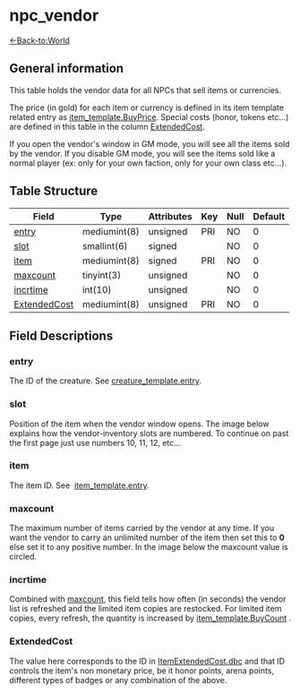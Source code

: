 # npc\_vendor

[<-Back-to:World](database-world.md)

## General information

This table holds the vendor data for all NPCs that sell items or currencies.

The price (in gold) for each item or currency is defined in its item template related entry as [item_template.BuyPrice](item_template#buyprice).
Special costs (honor, tokens etc...) are defined in this table in the column [ExtendedCost](#extendedcost).

If you open the vendor's window in GM mode, you will see all the items sold by the vendor. If you disable GM mode, you will see the items sold like a normal player (ex: only for your own faction, only for your own class etc...).


## Table Structure

|      Field        |    Type      | Attributes | Key | Null | Default |
|-------------------|--------------|------------|-----|------|---------|
| [entry][1]        | mediumint(8) | unsigned   | PRI | NO   | 0       |
| [slot][2]         | smallint(6)  | signed     |     | NO   | 0       |
| [item][3]         | mediumint(8) | signed     | PRI | NO   | 0       |
| [maxcount][4]     | tinyint(3)   | unsigned   |     | NO   | 0       |
| [incrtime][5]     | int(10)      | unsigned   |     | NO   | 0       |
| [ExtendedCost][6] | mediumint(8) | unsigned   | PRI | NO   | 0       |

[1]: #entry
[2]: #slot
[3]: #item
[4]: #maxcount
[5]: #incrtime
[6]: #extendedcost


## Field Descriptions

### entry

The ID of the creature. See [creature\_template.entry](creature_template#entry).

### slot

Position of the item when the vendor window opens. The image below explains how the vendor-inventory slots are numbered. To continue on past the first page just use numbers 10, 11, 12, etc...

### item

The item ID. See  [item\_template.entry](item_template#entry).

### maxcount

The maximum number of items carried by the vendor at any time. If you want the vendor to carry an unlimited number of the item then set this to **0** else set it to any positive number. In the image below the maxcount value is circled.

### incrtime

Combined with [maxcount](#maxcount), this field tells how often (in seconds) the vendor list is refreshed and the limited item copies are restocked. For limited item copies, every refresh, the quantity is increased by [item\_template.BuyCount](item_template#buycount) .

### ExtendedCost

The value here corresponds to the ID in [ItemExtendedCost.dbc](NO_LINK_YET) and that ID controls the item's non monetary price, be it honor points, arena points, different types of badges or any combination of the above.
